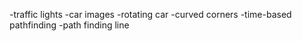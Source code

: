 -traffic lights
-car images
-rotating car
-curved corners
-time-based pathfinding
-path finding line